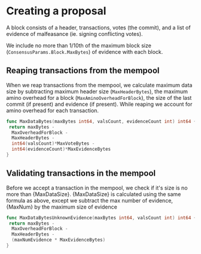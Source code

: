 # Creating a proposal

A block consists of a header, transactions, votes (the commit),
and a list of evidence of malfeasance (ie. signing conflicting votes).

We include no more than 1/10th of the maximum block size
(`ConsensusParams.Block.MaxBytes`) of evidence with each block.

## Reaping transactions from the mempool

When we reap transactions from the mempool, we calculate maximum data
size by subtracting maximum header size (`MaxHeaderBytes`), the maximum
amino overhead for a block (`MaxAminoOverheadForBlock`), the size of
the last commit (if present) and evidence (if present). While reaping
we account for amino overhead for each transaction.

```go
func MaxDataBytes(maxBytes int64, valsCount, evidenceCount int) int64 {
 return maxBytes -
  MaxOverheadForBlock -
  MaxHeaderBytes -
  int64(valsCount)*MaxVoteBytes -
  int64(evidenceCount)*MaxEvidenceBytes
}
```

## Validating transactions in the mempool

Before we accept a transaction in the mempool, we check if it's size is no more
than {MaxDataSize}. {MaxDataSize} is calculated using the same formula as
above, except we subtract the max number of evidence, {MaxNum} by the maximum size of evidence

```go
func MaxDataBytesUnknownEvidence(maxBytes int64, valsCount int) int64 {
 return maxBytes -
  MaxOverheadForBlock -
  MaxHeaderBytes -
  (maxNumEvidence * MaxEvidenceBytes)
}
```
